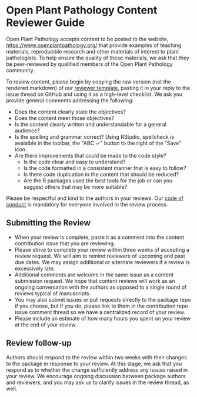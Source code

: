 # Open Plant Pathology Content Reviewer Guide

Open Plant Pathology accepts content to be posted to the website,
<https://www.openplantpathology.org/> that provide examples of teaching
materials, reproducible research and other materials of interest to plant
pathologists. To help ensure the quality of these materials, we ask that they be
peer-reviewed by qualified members of the Open Plant Pathology community.

To review content, please begin by copying the raw version (not the rendered
markdown) of our [reviewer template](reviewer_template.md), pasting it in your
reply to the issue thread on GitHub and using it as a high-level checklist. We
ask you provide general comments addressing the following:

- Does the content clearly state the objectives?
- Does the content meet those objectives?
- Is the content clearly written and understandable for a general audience?
- Is the spelling and grammar correct? Using RStudio, spellcheck is avaialble in
the toolbar, the "ABC ✓" button to the right of the "Save" icon.
- Are there improvements that could be made to the code style?
  - Is the code clear and easy to understand?
  - Is the code formatted in a consistent manner that is easy to follow?
  - Is there code duplication in the content that should be reduced?
  - Are the R packages used the best tools for the job or can you suggest others
  that may be more suitable?

Please be respectful and kind to the authors in your reviews. Our
[code of conduct](https://github.com/openplantpathology/contributions/blob/master/.github/conduct.md)
is mandatory for everyone involved in the review process.

## Submitting the Review

- When your review is complete, paste it as a comment into the content
contribution issue that you are reviewing.
- Please strive to complete your review within three weeks of accepting a review
request. We will aim to remind reviewers of upcoming and past due dates.
We may assign additional or alternate reviewers if a review is excessively
late.
- Additional comments are welcome in the same issue as a content submission
request. We hope that content reviews will work as an ongoing conversation with
the authors as opposed to a single round of reviews typical of manuscripts.
- You may also submit issues or pull requests directly to the package repo if
you choose, but if you do, please link to them in the contribution repo issue
comment thread so we have a centralized record of your review.
- Please include an estimate of how many hours you spent on your review at the
end of your review.

## Review follow-up

Authors should respond to the review within two weeks with their changes to the
package in response to your review.  At this stage, we ask that you respond as
to whether the change sufficiently address any issues raised in your review. We
encourage ongoing discussion between package authors and reviewers, and you may
ask us to clarify issues in the review thread, as well.
